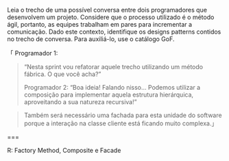 Leia o trecho de uma possível conversa entre dois programadores que desenvolvem um projeto. Considere que o processo utilizado é o método ágil, portanto, as equipes trabalham em pares para incrementar a comunicação. Dado este contexto, identifique os designs patterns contidos no trecho de conversa. Para auxiliá-lo, use o catálogo GoF.

「 Programador 1:
 >   “Nesta sprint vou refatorar aquele trecho utilizando um método fábrica. O que você acha?”
 >
 > Programador 2:
 >   “Boa ideia! Falando nisso...
 >    Podemos utilizar a composição para implementar aquela estrutura hierárquica, aproveitando a sua natureza recursiva!”

 >Também será necessário uma fachada para esta unidade do software porque a interação na classe cliente está ficando muito complexa.｣

 ===

 R: Factory Method, Composite e Facade

